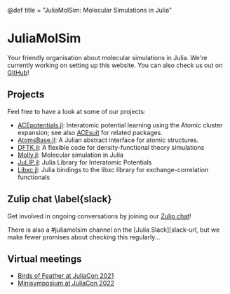 @def title = "JuliaMolSim: Molecular Simulations in Julia"

# JuliaMolSim

Your friendly organisation about molecular simulations in Julia.
We're currently working on setting up this website. You can also check us out on [GitHub](https://github.com/JuliaMolSim)!

## Projects
Feel free to have a look at some of our projects:
- [ACEpotentials.jl](https://github.com/ACEsuit/ACEpotentials.jl): Interatomic potential learning using the Atomic cluster expansion; see also [ACEsuit](https://github.com/ACEsuit) for related packages.
- [AtomsBase.jl](https://github.com/JuliaMolSim/AtomsBase.jl): A Julian abstract interface for atomic structures.
- [DFTK.jl](https://dftk.org): A flexible code for density-functional theory simulations
- [Molly.jl](https://juliamolsim.github.io/Molly.jl/stable/): Molecular simulation in Julia
- [JuLIP.jl](https://github.com/JuliaMolSim/JuLIP.jl): Julia Library for Interatomic Potentials
- [Libxc.jl](https://github.com/JuliaMolSim/Libxc.jl): Julia bindings to the libxc library for exchange-correlation functionals

## Zulip chat \label{slack}
[zulip-url]: https://juliamolsim.zulipchat.com/register/
Get involved in ongoing conversations by joining our [Zulip chat][zulip-url]!

There is also a #juliamolsim channel on the [Julia Slack][slack-url, but we make fewer promises about checking this regularly...

## Virtual meetings
- [Birds of Feather at JuliaCon 2021](/juliacon21)
- [Minisymposium at JuliaCon 2022](/juliacon22)

